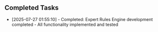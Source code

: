 ## Completed Tasks
* [2025-07-27 01:55:10] - Completed: Expert Rules Engine development completed - All functionality implemented and tested
